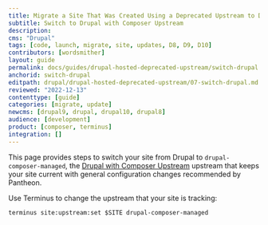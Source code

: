 ```yaml
---
title: Migrate a Site That Was Created Using a Deprecated Upstream to Drupal (Latest)
subtitle: Switch to Drupal with Composer Upstream
description: 
cms: "Drupal"
tags: [code, launch, migrate, site, updates, D8, D9, D10]
contributors: [wordsmither]
layout: guide
permalink: docs/guides/drupal-hosted-deprecated-upstream/switch-drupal
anchorid: switch-drupal
editpath: drupal/drupal-hosted-deprecated-upstream/07-switch-drupal.md
reviewed: "2022-12-13"
contenttype: [guide]
categories: [migrate, update]
newcms: [drupal9, drupal, drupal10, drupal8]
audience: [development]
product: [composer, terminus]
integration: []
---
```


This page provides steps to switch your site from Drupal to `drupal-composer-managed`, the [Drupal with Composer Upstream](/guides/integrated-composer#get-started-with-integrated-composer) upstream that keeps your site current with general configuration changes recommended by Pantheon.

Use Terminus to change the upstream that your site is tracking:

```bash{promptUser:user}
terminus site:upstream:set $SITE drupal-composer-managed
```